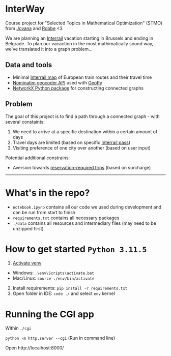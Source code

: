 # InterWay

Course project for "Selected Topics in Mathematical Optimization" (STMO) from [Jovana](https://github.com/jovanafilipovic1) and [Robbe](https://github.com/robsyc) <3

We are planning an [Interrail](https://www.interrail.eu/en) vacation starting in Brussels and ending in Belgrade. To plan our vacaction in the most mathimatically sound way, we've translated it into a graph problem...

## Data and tools

- Minimal [Interrail map](https://www.interrail.eu/en/plan-your-trip/interrail-railway-map) of European train routes and their travel time
- [Nominatim geocoder API](https://nominatim.org/) used with [GeoPy](https://geopy.readthedocs.io/en/stable/)
- [NetworkX Python package](https://networkx.org/documentation/stable/index.html) for constructing connected graphs

## Problem

The goal of this project is to find a path through a connected graph - with several constaints:
1. We need to arrive at a specific destination within a certain amount of days
2. Travel days are limited (based on specific [Interrail pass](https://www.interrail.eu/en/interrail-passes/global-pass))
3. Visiting preference of one city over another (based on user input)

Potential additional constrains:
- Aversion towards [reservation-required trips](https://www.interrail.eu/en/book-reservations/reservation-fees) (based on surcharge)

---

# What's in the repo?

- `notebook.ipynb` contains all our code we used during development and can be run from start to finish
- `requirements.txt` contains all necessary packages
- `./data` contains all resources and intermediary files (may need to be unzipped first)

# How to get started `Python 3.11.5`

1. [Activate venv](https://docs.python.org/3/library/venv.html)
- Windows: `.\env\Scripts\activate.bat`
- Mac/Linux: `source ./env/bin/activate`
2. Install requirements: `pip install -r requirements.txt`
3. Open folder in IDE: `code ./` and select `env` kernel

# Running the CGI app

Within `./cgi`

`python -m http.server --cgi` (Run in command line)

Open http://localhost:8000/ 
